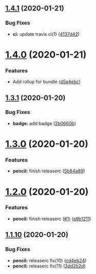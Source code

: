 ## [1.4.1](https://github.com/pjchender/semantic-release-sandbox/compare/v1.4.0...v1.4.1) (2020-01-21)


### Bug Fixes

* **ci:** update travis ci(1) ([4137d42](https://github.com/pjchender/semantic-release-sandbox/commit/4137d42aac0c27ce8bafcaa660a377e302ca04c1))

# [1.4.0](https://github.com/pjchender/semantic-release-sandbox/compare/v1.3.1...v1.4.0) (2020-01-21)


### Features

* Add rollup for bundle ([d5a4ebc](https://github.com/pjchender/semantic-release-sandbox/commit/d5a4ebc551ca93ccddef5cc99b67de7264eedb32))

## [1.3.1](https://github.com/pjchender/semantic-release-sandbox/compare/v1.3.0...v1.3.1) (2020-01-20)


### Bug Fixes

* **badge:** add badge ([2b0660b](https://github.com/pjchender/semantic-release-sandbox/commit/2b0660b3124539f371a5d008174e54065c33fb0d))

# [1.3.0](https://github.com/pjchender/semantic-release-sandbox/compare/v1.2.0...v1.3.0) (2020-01-20)


### Features

* **pencil:** finish releaserc ([5b84a89](https://github.com/pjchender/semantic-release-sandbox/commit/5b84a890e3bb2460f6dfe4e41ed3d6d66e13c957))

# [1.2.0](https://github.com/pjchender/semantic-release-sandbox/compare/v1.1.10...v1.2.0) (2020-01-20)


### Features

* **pencil:** finish releaserc ([#1](https://github.com/pjchender/semantic-release-sandbox/issues/1)) ([a9b1211](https://github.com/pjchender/semantic-release-sandbox/commit/a9b1211f09542dbd7ce7d062245ffe804b734195))

## [1.1.10](https://github.com/pjchender/semantic-release-sandbox/compare/v1.1.9...v1.1.10) (2020-01-20)


### Bug Fixes

* **pencil:** releaserc fix(10) ([cd4eb24](https://github.com/pjchender/semantic-release-sandbox/commit/cd4eb24e5128137feaab5050685b547e64424415))
* **pencil:** releaserc fix(11) ([3dd2b2d](https://github.com/pjchender/semantic-release-sandbox/commit/3dd2b2dcf95f6ae3a0572b5bfdc1696aacd0aa54))
